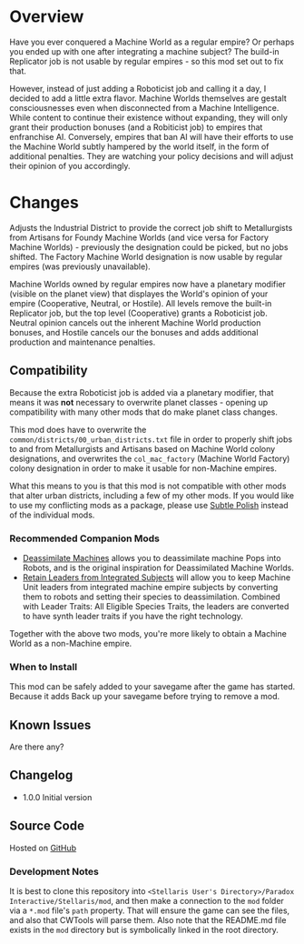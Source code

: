 # Overview

Have you ever conquered a Machine World as a regular empire?  Or perhaps you ended up with one after integrating a machine subject?  The build-in Replicator job is not usable by regular empires - so this mod set out to fix that.

However, instead of just adding a Roboticist job and calling it a day, I decided to add a little extra flavor.  Machine Worlds themselves are gestalt consciousnesses even when disconnected from a Machine Intelligence.  While content to continue their existence without expanding, they will only grant their production bonuses (and a Robiticist job) to empires that enfranchise AI.  Conversely, empires that ban AI will have their efforts to use the Machine World subtly hampered by the world itself, in the form of additional penalties.  They are watching your policy decisions and will adjust their opinion of you accordingly.

# Changes

Adjusts the Industrial District to provide the correct job shift to Metallurgists from Artisans for Foundy Machine Worlds (and vice versa for Factory Machine Worlds) - previously the designation could be picked, but no jobs shifted.  The Factory Machine World designation is now usable by regular empires (was previously unavailable).

Machine Worlds owned by regular empires now have a planetary modifier (visible on the planet view) that displayes the World's opinion of your empire (Cooperative, Neutral, or Hostile).  All levels remove the built-in Replicator job, but the top level (Cooperative) grants a Roboticist job.  Neutral opinion cancels out the inherent Machine World production bonuses, and Hostile cancels our the bonuses and adds additional production and maintenance penalties.

## Compatibility

Because the extra Roboticist job is added via a planetary modifier, that means it was **not** necessary to overwrite planet classes - opening up compatibility with many other mods that do make planet class changes.

This mod does have to overwrite the `common/districts/00_urban_districts.txt` file in order to properly shift jobs to and from Metallurgists and Artisans based on Machine World colony designations, and overwrites the `col_mac_factory` (Machine World Factory) colony designation in order to make it usable for non-Machine empires.

What this means to you is that this mod is not compatible with other mods that alter urban districts, including a few of my other mods.  If you would like to use my conflicting mods as a package, please use [Subtle Polish](https://steamcommunity.com/sharedfiles/filedetails/?id=2522974089) instead of the individual mods.

### Recommended Companion Mods

* [Deassimilate Machines](https://steamcommunity.com/sharedfiles/filedetails/?id=2553812372) allows you to deassimilate machine Pops into Robots, and is the original inspiration for Deassimilated Machine Worlds.
* [Retain Leaders from Integrated Subjects](https://steamcommunity.com/sharedfiles/filedetails/?id=2553818684) will allow you to keep Machine Unit leaders from integrated machine empire subjects by converting them to robots and setting their species to deassimilation.  Combined with Leader Traits: All Eligible Species Traits, the leaders are converted to have synth leader traits if you have the right technology.

Together with the above two mods, you're more likely to obtain a Machine World as a non-Machine empire.


### When to Install

This mod can be safely added to your savegame after the game has started. Because it adds  Back up your savegame before trying to remove a mod.

## Known Issues

Are there any?

## Changelog

* 1.0.0 Initial version

## Source Code

Hosted on [GitHub](https://github.com/corsairmarks/deassimilated_machine_worlds)

### Development Notes

It is best to clone this repository into `<Stellaris User's Directory>/Paradox Interactive/Stellaris/mod`, and then make a connection to the `mod` folder via a `*.mod` file's `path` property.  That will ensure the game can see the files, and also that CWTools will parse them.  Also note that the README.md file exists in the `mod` directory but is symbolically linked in the root directory.